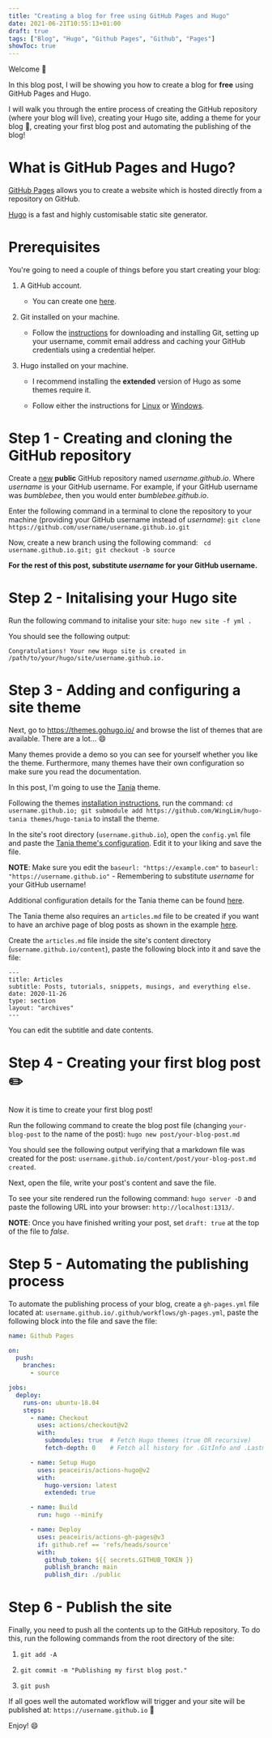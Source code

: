 ```yaml
---
title: "Creating a blog for free using GitHub Pages and Hugo"
date: 2021-06-21T10:55:13+01:00
draft: true
tags: ["Blog", "Hugo", "Github Pages", "Github", "Pages"]
showToc: true
---
```


Welcome :wave:

In this blog post, I will be showing you how to create a blog for **free** using GitHub Pages and Hugo.

I will walk you through the entire process of creating the GitHub repository (where your blog will live), creating your Hugo site, adding a theme for your blog :art:, creating your first blog post and automating the publishing of the blog!

# What is GitHub Pages and Hugo?

[GitHub Pages](https://pages.github.com/) allows you to create a website which is hosted directly from a repository on GitHub.

[Hugo](https://gohugo.io/) is a fast and highly customisable static site generator.

# Prerequisites

You're going to need a couple of things before you start creating your blog:

1. A GitHub account.

    - You can create one [here](https://github.com/signup).

2. Git installed on your machine.

    - Follow the [instructions](https://docs.github.com/en/get-started/quickstart/set-up-git#setting-up-git) for downloading and installing Git, setting up your username, commit email address and caching your GitHub credentials using a credential helper.

3. Hugo installed on your machine.

    - I recommend installing the **extended** version of Hugo as some themes require it.

    - Follow either the instructions for [Linux](https://gohugo.io/getting-started/installing/#binary-cross-platform) or [Windows](https://gohugo.io/getting-started/installing/#windows).

# Step 1 - Creating and cloning the GitHub repository

Create a [new](https://github.com/new) **public** GitHub repository named *username.github.io*. Where *username* is your GitHub username. For example, if your GitHub username was *bumblebee*, then you would enter *bumblebee.github.io*.

Enter the following command in a terminal to clone the repository to your machine (providing your GitHub username instead of *username*): `git clone https://github.com/username/username.github.io.git`

Now, create a new branch using the following command: ` cd username.github.io.git; git checkout -b source`

**For the rest of this post, substitute *username* for your GitHub username.**

# Step 2 - Initalising your Hugo site

Run the following command to initalise your site: `hugo new site -f yml .`

You should see the following output:

`Congratulations! Your new Hugo site is created in /path/to/your/hugo/site/username.github.io.`

# Step 3 - Adding and configuring a site theme

Next, go to https://themes.gohugo.io/ and browse the list of themes that are available. There are a lot... :smile:

Many themes provide a demo so you can see for yourself whether you like the theme. Furthermore, many themes have their own configuration so make sure you read the documentation.

In this post, I'm going to use the [Tania](https://themes.gohugo.io/hugo-tania/) theme.

Following the themes [installation instructions](https://themes.gohugo.io/hugo-tania/#installation), run the command: `cd username.github.io; git submodule add https://github.com/WingLim/hugo-tania themes/hugo-tania` to install the theme.

In the site's root directory (`username.github.io`), open the `config.yml` file and paste the [Tania theme's configuration](https://github.com/WingLim/hugo-tania/blob/main/exampleSite/config.yaml). Edit it to your liking and save the file.

**NOTE**: Make sure you edit the `baseurl: "https://example.com"` to `baseurl: "https://username.github.io"` - Remembering to substitute *username* for your GitHub username!

Additional configuration details for the Tania theme can be found [here](https://themes.gohugo.io/hugo-tania/#configuration).

The Tania theme also requires an `articles.md` file to be created if you want to have an archive page of blog posts as shown in the example [here](https://hugo-tania.netlify.app/articles/).

Create the `articles.md` file inside the site's content directory (`username.github.io/content`), paste the following block into it and save the file:

```
---
title: Articles
subtitle: Posts, tutorials, snippets, musings, and everything else.
date: 2020-11-26
type: section
layout: "archives"
---
```

You can edit the subtitle and date contents.

# Step 4 - Creating your first blog post :pencil2:

Now it is time to create your first blog post!

Run the following command to create the blog post file (changing `your-blog-post` to the name of the post): `hugo new post/your-blog-post.md`

You should see the following output verifying that a markdown file was created for the post: `username.github.io/content/post/your-blog-post.md created`.

Next, open the file, write your post's content and save the file.

To see your site rendered run the following command: `hugo server -D` and paste the following URL into your browser: `http://localhost:1313/`.

**NOTE**: Once you have finished writing your post, set `draft: true` at the top of the file to *false*.

# Step 5 - Automating the publishing process

To automate the publishing process of your blog, create a `gh-pages.yml` file located at: `username.github.io/.github/workflows/gh-pages.yml`, paste the following block into the file and save the file:

```yaml
name: Github Pages

on:
  push:
    branches:
      - source

jobs:
  deploy:
    runs-on: ubuntu-18.04
    steps:
      - name: Checkout
        uses: actions/checkout@v2
        with:
          submodules: true  # Fetch Hugo themes (true OR recursive)
          fetch-depth: 0    # Fetch all history for .GitInfo and .Lastmod

      - name: Setup Hugo
        uses: peaceiris/actions-hugo@v2
        with:
          hugo-version: latest
          extended: true

      - name: Build
        run: hugo --minify

      - name: Deploy
        uses: peaceiris/actions-gh-pages@v3
        if: github.ref == 'refs/heads/source'
        with:
          github_token: ${{ secrets.GITHUB_TOKEN }}
          publish_branch: main
          publish_dir: ./public
```

# Step 6 - Publish the site

Finally, you need to push all the contents up to the GitHub repository. To do this, run the following commands from the root directory of the site:

1. `git add -A`

2. `git commit -m "Publishing my first blog post."`

3. `git push`

If all goes well the automated workflow will trigger and your site will be published at: `https://username.github.io` :tada:

Enjoy! :smile:
